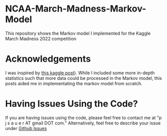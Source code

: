 # NCAA-March-Madness-Markov-Model
This repository shows the Markov model I implemented for the Kaggle March Madness 2022 competition

# Acknowledgements
I was inspired by [this kaggle post](https://www.kaggle.com/competitions/mens-march-mania-2022/discussion/310591)). While I included some more in-depth statistics such that more data could be processed in the Markov model, this posts aided me in implementating the markov model from scratch.

# Having Issues Using the Code?
If you are having issues using the code, please feel free to contact me at "p j s a u e r AT gmail DOT com." Alternatively, feel free to describe your issue under [Github Issues](https://github.com/xpetersauer/DNA-Origami-to-PyTorch-Geometric-Dataset/issues)
